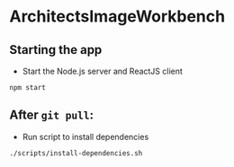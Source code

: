 # ArchitectsImageWorkbench
## Starting the app
- Start the Node.js server and ReactJS client
```
npm start
```
## After `git pull`:
- Run script to install dependencies
```
./scripts/install-dependencies.sh
```
